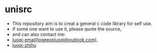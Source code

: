 # unisrc

- This repository aim is to creat a general c code library for self use.
- If some one want to use it, please quote the source, 
- and can also contact me:
- [luoqi-email](https://office.live.com/start/Outlook.aspx?ui=zh%2DCN&rs=CN)(logeexpluoqi@outlook.com), 
- [luoqi-zhihu](https://www.zhihu.com/people/er-yue-san-shi-36-86)
